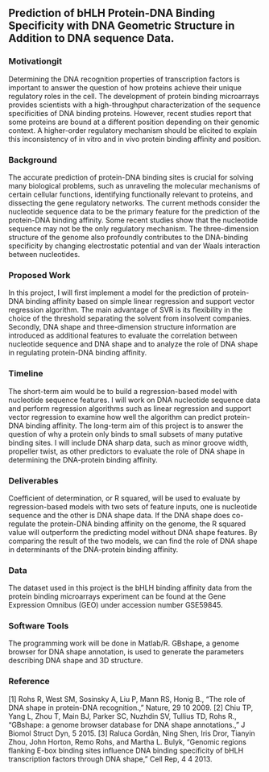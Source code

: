 ## Prediction of bHLH Protein-DNA Binding Specificity with DNA Geometric Structure in Addition to DNA sequence Data.

### Motivationgit
Determining the DNA recognition properties of transcription factors is important to answer the question of how proteins achieve their unique regulatory roles in the cell. The development of protein binding microarrays provides scientists with a high-throughput characterization of the sequence specificities of DNA binding proteins. However, recent studies report that some proteins are bound at a different position depending on their genomic context. A higher-order regulatory mechanism should be elicited to explain this inconsistency of in vitro and in vivo protein binding affinity and position. 

### Background
The accurate prediction of protein-DNA binding sites is crucial for solving many biological problems, such as unraveling the molecular mechanisms of certain cellular functions, identifying functionally relevant to proteins, and dissecting the gene regulatory networks. The current methods consider the nucleotide sequence data to be the primary feature for the prediction of the protein-DNA binding affinity. Some recent studies show that the nucleotide sequence may not be the only regulatory mechanism. The three-dimension structure of the genome also profoundly contributes to the DNA-binding specificity by changing electrostatic potential and van der Waals interaction between nucleotides. 

### Proposed Work
In this project, I will first implement a model for the prediction of protein-DNA binding affinity based on simple linear regression and support vector regression algorithm. The main advantage of SVR is its flexibility in the choice of the threshold separating the solvent from insolvent companies. Secondly, DNA shape and three-dimension structure information are introduced as additional features to evaluate the correlation between nucleotide sequence and DNA shape and to analyze the role of DNA shape in regulating protein-DNA binding affinity. 

### Timeline
The short-term aim would be to build a regression-based model with nucleotide sequence features. I will work on DNA nucleotide sequence data and perform regression algorithms such as linear regression and support vector regression to examine how well the algorithm can predict protein- DNA binding affinity. The long-term aim of this project is to answer the question of why a protein only binds to small subsets of many putative binding sites. I will include DNA sharp data, such as minor groove width, propeller twist, as other predictors to evaluate the role of DNA shape in determining the DNA-protein binding affinity. 

### Deliverables
Coefficient of determination, or R squared, will be used to evaluate by regression-based models with two sets of feature inputs, one is nucleotide sequence and the other is DNA shape data. If the DNA shape does co-regulate the protein-DNA binding affinity on the genome, the R squared value will outperform the predicting model without DNA shape features. By comparing the result of the two models, we can find the role of DNA shape in determinants of the DNA-protein binding affinity. 

### Data
The dataset used in this project is the bHLH binding affinity data from the protein binding microarrays experiment can be found at the Gene Expression Omnibus (GEO) under accession number GSE59845. 

### Software Tools
The programming work will be done in Matlab/R. GBshape, a genome browser for DNA shape annotation, is used to generate the parameters describing DNA shape and 3D structure.


### Reference
[1] 	Rohs R, West SM, Sosinsky A, Liu P, Mann RS, Honig B., “The role of DNA shape in protein-DNA recognition.,” Nature, 29 10 2009. 
[2] 	Chiu TP, Yang L, Zhou T, Main BJ, Parker SC, Nuzhdin SV, Tullius TD, Rohs R., “GBshape: a genome browser database for DNA shape annotations.,” J Biomol Struct Dyn, 5 2015. 
[3] 	Raluca Gordân, Ning Shen, Iris Dror, Tianyin Zhou, John Horton, Remo Rohs, and Martha L. Bulyk, “Genomic regions flanking E-box binding sites influence DNA binding specificity of bHLH transcription factors through DNA shape,” Cell Rep, 4 4 2013. 

